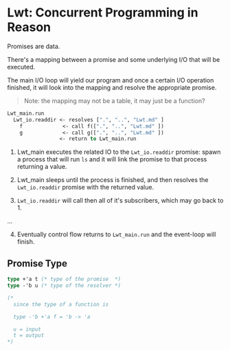 # Lwt: Concurrent Programming in Reason

Promises are data.

There's a mapping between a promise and some underlying I/O that will be
executed.

The main I/O loop will yield our program and once a certain I/O operation
finished, it will look into the mapping and resolve the appropriate promise.

> Note: the mapping may not be a table, it may just be a function?

```ocaml
Lwt_main.run
  Lwt_io.readdir <- resolves [".", "..", "Lwt.md" ]
    f             <- call f([".", "..", "Lwt.md" ])
    g             <- call g([".", "..", "Lwt.md" ])
                 <- return to Lwt_main.run
```

1. Lwt_main executes the related IO to the `Lwt_io.readdir` promise: spawn a
   process that will run `ls` and it will link the promise to that process
   returning a value.

2. Lwt_main sleeps until the process is finished, and then resolves the
   `Lwt_io.readdir` promise with the returned value.

3. `Lwt_io.readdir` will call then all of it's subscribers, which may go back to
   1.

...

4. Eventually control flow returns to `Lwt_main.run` and the event-loop
   will finish.


## Promise Type

```ocaml
type +'a t (* type of the promise  *)
type -'b u (* type of the resolver *)

(*
  since the type of a function is

  type -'b +'a f = 'b -> 'a

  u = input
  t = output
*)
```
